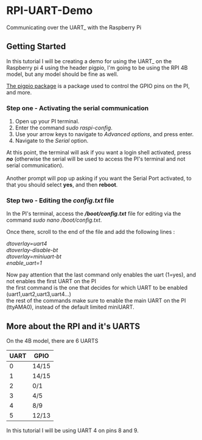 # RPI-UART-Demo
Communicating over the UART_ with the Raspberry Pi
## Getting Started

In this tutorial I will be creating a demo for using the UART_ on the Raspberry pi 4 using the header pigpio, I'm going to be using the RPI 4B model, but any model should be fine as well. </br>

[The pigpio package](https://abyz.me.uk/rpi/pigpio/) is a package used to control the GPIO pins on the PI, and more.

### Step one - Activating the serial communication

1. Open up your PI terminal.
2. Enter the command *sudo raspi-config*.
3. Use your arrow keys to navigate to *Advanced options*, and press enter.
4. Navigate to the *Serial* option.

At this point, the terminal will ask if you want a login shell activated, press ***no*** (otherwise the serial will be used to access the PI's terminal
and not serial communication). </br></br>
Another prompt will pop up asking if you want the Serial Port activated, to that you should select **yes**, and then **reboot**.

### Step two - Editing the *config.txt* file

In the PI's terminal, access the **_/boot/config.txt_** file for editing via the command *sudo nano /boot/config.txt*.

Once there, scroll to the end of the file and add the following lines :

*dtoverlay=uart4</br>
dtoverlay-disable-bt</br>
dtoverlay=miniuart-bt</br>
enable_uart=1*

Now pay attention that the last command only enables the uart (1=yes), and not enables the first UART on the PI </br>
the first command is the one that decides for which UART to be enabled (uart1,uart2,uart3,uart4...) </br>
the rest of the commands make sure to enable the main UART on the PI (ttyAMA0), instead of the default limited miniUART.

## More about the RPI and it's UARTS

On the 4B model, there are 6 UARTS

| UART  | GPIO |
| ------------- | ------------- |
| 0  | 14/15  |
| 1  | 14/15  |
| 2  | 0/1  |
| 3  | 4/5  |
| 4  | 8/9  |
| 5  | 12/13  |

In this tutorial I will be using UART 4 on pins 8 and 9.
